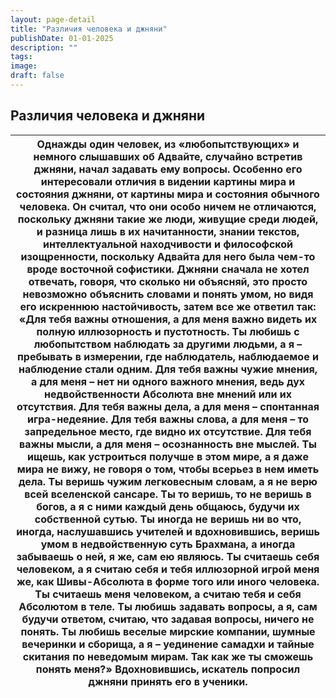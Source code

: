 ```yaml
---
layout: page-detail
title: "Различия человека и джняни"
publishDate: 01-01-2025
description: ""
tags:
image:
draft: false
---
```


## Различия человека и джняни
| Однажды один человек,  из «любопытствующих»  и немного слышавших об Адвайте, случайно встретив джняни,  начал задавать ему вопросы. Особенно его интересовали отличия  в видении картины мира и состояния джняни,  от картины мира и состояния обычного человека. Он считал, что они особо ничем не отличаются,  поскольку джняни такие же люди,  живущие среди людей, и разница лишь в их начитанности,  знании текстов, интеллектуальной находчивости  и философской изощренности, поскольку Адвайта для него была  чем-то вроде восточной софистики. Джняни сначала не хотел отвечать,  говоря, что сколько ни объясняй, это просто невозможно объяснить словами  и понять умом, но видя его искреннюю настойчивость,  затем все же ответил так: «Для тебя важны отношения,  а для меня важно видеть  их полную иллюзорность и пустотность. Ты любишь с любопытством  наблюдать за другими людьми,  а я – пребывать в измерении, где наблюдатель, наблюдаемое  и наблюдение стали одним. Для тебя важны чужие мнения,  а для меня – нет ни одного важного мнения, ведь дух недвойственности Абсолюта  вне мнений или их отсутствия. Для тебя важны дела,  а для меня – спонтанная игра-недеяние. Для тебя важны слова,  а для меня – то запредельное место,  где видно их отсутствие. Для тебя важны мысли,  а для меня – осознанность вне мыслей. Ты ищешь, как устроиться получше в этом мире,  а я даже мира не вижу, не говоря о том,  чтобы всерьез в нем иметь дела. Ты веришь чужим легковесным словам,  а я не верю всей вселенской сансаре. Ты то веришь, то не веришь в богов,  а я с ними каждый день общаюсь,  будучи их собственной сутью. Ты иногда не веришь ни во что,  иногда, наслушавшись учителей  и вдохновившись, веришь умом в недвойственную суть Брахмана,  а иногда забываешь о ней, я же, сам ею являюсь. Ты считаешь себя человеком,  а я считаю себя и тебя  иллюзорной игрой меня же, как Шивы-Абсолюта в форме  того или иного человека. Ты считаешь меня человеком,  а считаю тебя и себя Абсолютом в теле. Ты любишь задавать вопросы,  а я, сам будучи ответом,  считаю, что задавая вопросы,  ничего не понять. Ты любишь веселые мирские компании,  шумные вечеринки и сборища, а я – уединение самадхи и тайные скитания  по неведомым мирам. Так как же ты сможешь понять меня?» Вдохновившись, искатель попросил джняни принять его в ученики. |
| ---------------------------------------------------------------------------------------------------------------------------------------------------------------------------------------------------------------------------------------------------------------------------------------------------------------------------------------------------------------------------------------------------------------------------------------------------------------------------------------------------------------------------------------------------------------------------------------------------------------------------------------------------------------------------------------------------------------------------------------------------------------------------------------------------------------------------------------------------------------------------------------------------------------------------------------------------------------------------------------------------------------------------------------------------------------------------------------------------------------------------------------------------------------------------------------------------------------------------------------------------------------------------------------------------------------------------------------------------------------------------------------------------------------------------------------------------------------------------------------------------------------------------------------------------------------------------------------------------------------------------------------------------------------------------------------------------------------------------------------------------------------------------------------------------------------------------------------------------------------------------------------------------------------------------------------------------------------------------------------------------------------------------------------------------------------------------------------------------------------------------------------------------------------------------------------------------------------------------------------------------------------------------------------------------------------------------------------------------------------------------------------- |
  
  
